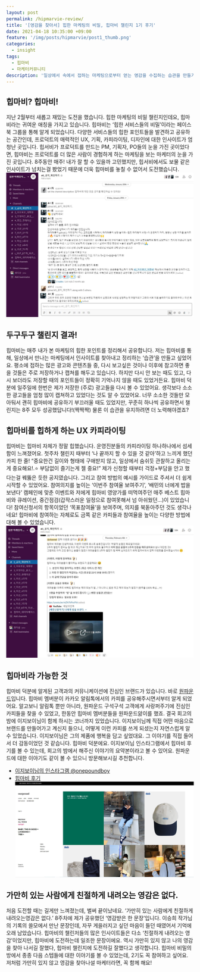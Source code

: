 ```yaml
---
layout: post
permalink: /hipmarvie-review/
title: '[영감을 찾아서] 힙한 마케팅의 비밀, 힙마비 챌린지 1기 후기'
date: 2021-04-18 10:35:00 +09:00
feature: '/img/posts/hipmarvie/post1_thumb.png'
categories:
  - insight
tags:
  - 힙마비
  - 마케터커뮤니티
description: '일상에서 속에서 접하는 마케팅으로부터 얻는 영감을 수집하는 습관을 만들기 위한 도전, 힙한 마케팅의 비밀 챌린지. 힙마비 챌린지 1기를 돌아봤습니다.'
---
```


## 힙마비? 힙마비!
지난 2월부터 새롭고 재밌는 도전을 했습니다. 힙한 마케팅의 비밀 챌린지인데요, 힙마비라는 귀여운 애칭을 가지고 있습니다. 힙마비는 ‘힙한 서비스들의 비밀’이라는 페이스북 그룹을 통해 알게 되었습니다. 다양한 서비스들의 힙한 포인트들을 발견하고 공유하는 공간인데, 프로덕트의 매력적인 UX, 기획, 카피라이팅, 디자인에 대한 인사이트가 엄청난 곳입니다. 힙서비가 프로덕트를 만드는 PM, 기획자, PO들의 눈을 가진 곳이었다면, 힙마비는 프로덕트를 더 많은 사람이 경험하게 하는 마케팅을 보는 마케터의 눈을 가진 곳입니다. 8주동안 매주! 내가 잘 할 수 있을까 고민했지만, 힙서비에서도 보물 같은 인사이트가 넘치는걸 봤었기 때문에 더욱 힙마비를 놓칠 수 없어서 도전했습니다.
![힙마비 시작 공지](/img/posts/hipmarvie/post1_hipmarvie_start.png)

## 두구두구 챌린지 결과!
힙마비는 매주 내가 본 마케팅의 힙한 포인트를 정리해서 공유합니다. 저는 힙마비를 통해, 일상에서 만나는 마케팅에서 인사이트를 찾아내고 정리하는 ‘습관’을 만들고 싶었어요. 평소에 접하는 많은 광고와 콘텐츠들 중, 다시 보고싶은 것이나 이후에 참고하면 좋을 것들은 주로 저장하거나 캡쳐를 해두고 있습니다. 하지만 다시 안 보는 때도 있고, 다시 보더라도 저장할 때의 포인트들이 정확히 기억나지 않을 때도 있었거든요. 힙마비 덕분에 일주일에 한번은 제가 저장한 (주로) 광고들을 다시 볼 수 있었어요. 생각보다 소소한 광고들을 엄청 많이 캡쳐하고 있었다는 것도 알 수 있었어요. 너무 소소한 것들만 모아둬서 괜히 힙마비에 공유하기 부끄러울 때도 있었지만, 꾸준히 하나씩 공유하면서 챌린지는 8주 모두 성공했답니다!(짝짝짝) 물론 이 습관을 유지하려면 더 노력해야겠죠?

## 힙마비를 힙하게 하는 UX 카피라이팅
힙마비는 힙마비 자체가 정말 힙했습니다. 운영진분들의 카피라이팅 하나하나에서 섬세함이 느껴졌어요. 첫주차 챌린지 때부터 ‘나 끝까지 할 수 있을 것 같아’하고 느끼게 했던 카피 한 줄!
“중요한건 길이와 형태에 구애받지 않고, 일상에서 숨쉬듯 관찰하고 올리는게 중요해요!.⭐ 부담없이 즐기는게 젤 중요!”
제가 신청할 때부터 걱정+부담을 안고 했다는걸 꿰뚫은 듯한 공지였습니다. 그리고 참여 방법의 예시를 가이드로 주셔서 더 쉽게 시작할 수 있었어요. 참여의지를 높이는 ‘이번주 참여율 보여주기’, ‘배민의 너에게 밥을 보낸다’ 캠페인에 맞춘 이벤트와 저에게 힙마비 영양가를 떠먹여주던 매주 베스트 힙마비와 큐레이션, 중간점검(갑작스러운 일정으로 참여못해서 넘 아쉬웠던…)이 있었습니다! 참여신청서의 항목이었던 ‘목표참여율’을 보여주며, 의지를 북돋아주던 것도 생각나네요! 힙마비에 참여하는 자체로도 금쪽 같은 카피들과 참여율을 높이는 다양한 방법에 대해 볼 수 있었습니다.
![힙마비 이벤트, 밥을 보낸다](/img/posts/hipmarvie/post1_hipmarvie_event.jpg)

## 힙마비라 가능한 것
힙마비 덕분에 알게된 고객과의 커뮤니케이션에 진심인 브랜드가 있습니다. 바로 [원파운드](http://onepound.kr/index.html)입니다. 힙마비 멤버분이 카카오 알림톡에서의 카피를 공유해주시면서부터 알게 되었어요. 알고보니 알림톡 뿐만 아니라, 원파운드 구석구석 고객에게 사랑퍼주기에 진심인 카피들을 찾을 수 있었고, 한동안 힙마비 멤버분들을 원파운드앓이를 했죠. 결국 회고의 밤에 이지보이님이 함께 하시는 코너까지 있었습니다. 이지보이님께 직접 어떤 마음으로 브랜드를 만들어가고 계신지 들으니, 어떻게 이런 카피를 쓰게 되셨는지 자연스럽게 알 수 있었습니다. 이지보이님은 그의 제품에 행복을 담고 싶었대요. 그 이야기를 직접 들어서 더 감동이었던 것 같습니다. 힙마비 덕분에요. 이지보이님 인스타그램에서 힙마비 후기를 볼 수 있는데, 회고의 밤에서 해주신 이야기의 요약본이라고 볼 수 있어요. 원파운드에 대한 이야기도 같이 볼 수 있으니 방문해보시길 추천합니다.
* [이지보이님의 인스타그램 @onepoundboy](https://www.instagram.com/onepoundboy/)
* [힙마비 후기](https://www.instagram.com/p/CNPgLuzHloy/?igshid=kfa8l9iow24k)
![힙마비가 사랑에 빠진 원파운드](/img/posts/hipmarvie/post1_hipmarvie_onepound.jpg)

## 가만히 있는 사람에게 친절하게 내려오는 영감은 없다.
처음 도전할 때는 길게만 느껴졌는데, 벌써 끝이났네요. ‘가만히 있는 사람에게 친절하게 내려오는영감은 없다.’ 8주차에 제가 공유했던 ‘영감받은 한 문장’입니다. 이승희 작가님의 기록의 쓸모에서 만난 문장인데, 자꾸 게을러지고 싶던 마음이 들던 때였어서 기억에 오래 남았습니다. 힙마비의 챌린저들의 많은 인사이트들은 다소 ‘친절하게 내려오는 영감’이었지만, 힙마비에 도전하는데 일조한 문장이에요. 역시 가만히 있지 않고 나의 영감을 찾아 나서길 잘했다, 힙마비 챌린지에 도전하길 잘했다고 생각합니다. 힙마비 비밀의 방에서 종종 다음 스텝들에 대한 이야기를 볼 수 있었는데, 2기도 꼭 참여하고 싶어요. 저처럼 가만히 있지 않고 영감을 찾아나설 마케터라면, 꼭 함께 해요!

